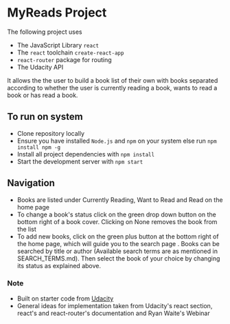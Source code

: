 # MyReads Project

The following project uses 
* The JavaScript Library `react` 
* The `react` toolchain `create-react-app` 
* `react-router` package for routing
* The Udacity API

It allows the the user to build a book list of their own with books separated according to whether the user is currently reading a book, wants to read a book or has read a book.


## To run on system
* Clone repository locally
* Ensure you have installed `Node.js` and `npm` on your system else run `npm install npm -g`
* Install all project dependencies with `npm install`
* Start the development server with `npm start`


## Navigation
* Books are listed under Currently Reading, Want to Read and Read on the home page
* To change a book's status click on the green drop down button on the bottom right of a book cover. Clicking on None removes the book from the list
* To add new books, click on the green plus button at the bottom right of the home page, which will guide you to the search page . Books can be searched by title or author (Available search terms are as mentioned in SEARCH_TERMS.md). Then select the book of your choice by changing its status as explained above. 


### Note
* Built on starter code from [Udacity](https://github.com/udacity/reactnd-project-myreads-starter)
* General ideas for implementation taken from Udacity's react section, react's and react-router's documentation and Ryan Waite's Webinar
